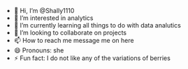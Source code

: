 - 👋 Hi, I’m @Shally1110
- 👀 I’m interested in analytics
- 🌱 I’m currently learning all things to do with data analutics
- 💞️ I’m looking to collaborate on projects
- 📫 How to reach me message me on here
- 😄 Pronouns: she 
- ⚡ Fun fact: I do not like any of the variations of berries

<!---
Shally1110/Shally1110 is a ✨ special ✨ repository because its `README.md` (this file) appears on your GitHub profile.
You can click the Preview link to take a look at your changes.
--->
